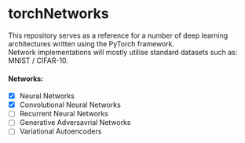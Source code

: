 # torchNetworks

This repository serves as a reference for a number of deep learning architectures written using the PyTorch framework.
<br> Network implementations will mostly utilise standard datasets such as: MNIST / CIFAR-10.

#### Networks:

- [x] Neural Networks
- [x] Convolutional Neural Networks
- [ ] Recurrent Neural Networks
- [ ] Generative Adversavrial Networks
- [ ] Variational Autoencoders
